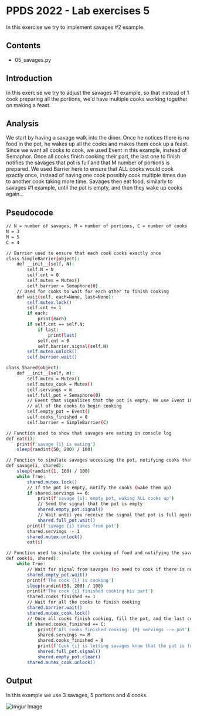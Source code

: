 # PPDS 2022 - Lab exercises 5

In this exercise we try to implement savages #2 example.

## Contents
- 05_savages.py

## Introduction
In this exercise we try to adjust the savages #1 example, so that instead of 1 cook preparing all the portions, we'd have multiple cooks working together on making a feast.

## Analysis

We start by having a savage walk into the diner. Once he notices there is no food in the pot, he wakes up all the cooks and makes them cook up a feast. Since we want all cooks to cook, we used Event in this example, instead of Semaphor. Once all cooks finish cooking their part, the last one to finish notifies the savages that pot is full and that M number of portions is prepared. We used Barrier here to ensure that ALL cooks would cook exactly once, instead of having one cook possibly cook multiple times due to another cook taking more time. Savages then eat food, similarly to savages #1 example, until the pot is empty, and then they wake up cooks again...

## Pseudocode
```sh
// N = number of savages, M = number of portions, C = number of cooks
N = 3
M = 5
C = 4

// Barrier used to ensure that each cook cooks exactly once 
class SimpleBarrier(object):
    def __init__(self, N):
        self.N = N
        self.cnt = 0
        self.mutex = Mutex()
        self.barrier = Semaphore(0)
    // Used for cooks to wait for each other to finish cooking
    def wait(self, each=None, last=None):
        self.mutex.lock()
        self.cnt += 1
        if each:
            print(each)
        if self.cnt == self.N:
            if last:
                print(last)
            self.cnt = 0
            self.barrier.signal(self.N)
        self.mutex.unlock()
        self.barrier.wait()

class Shared(object):
    def __init__(self, m):
        self.mutex = Mutex()
        self.mutex_cook = Mutex()
        self.servings = m
        self.full_pot = Semaphore(0)
        // Event that signalizes that the pot is empty. We use Event instead of Semaphore because we want 
        // all of the cooks to begin cooking
        self.empty_pot = Event()
        self.cooks_finished = 0
        self.barrier = SimpleBarrier(C)

// Function used to show that savages are eating in console log
def eat(i):
    print(f'savage {i} is eating')
    sleep(randint(50, 200) / 100)

// Function to simulate savages accessing the pot, notifying cooks that it is empty, eating
def savage(i, shared):
    sleep(randint(1, 100) / 100)
    while True:
        shared.mutex.lock()
        // If the pot is empty, notify the cooks (wake them up)
        if shared.servings == 0:
            print(f'savage {i}: empty pot, waking ALL cooks up')
            // Send the signal that the pot is empty
            shared.empty_pot.signal()
            // Wait until you receive the signal that pot is full again
            shared.full_pot.wait()
        print(f'savage {i} takes from pot')
        shared.servings -= 1
        shared.mutex.unlock()
        eat(i)

// Function used to simulate the cooking of food and notifying the savages that food is ready
def cook(i, shared):
    while True:
        // Wait for signal from savages (no need to cook if there is no savages to eat food)
        shared.empty_pot.wait()
        print(f'The cook {i} is cooking')
        sleep(randint(50, 200) / 100)
        print(f'The cook {i} finished cooking his part')
        shared.cooks_finished += 1
        // Wait for all the cooks to finish cooking
        shared.barrier.wait()
        shared.mutex_cook.lock()
        // Once all cooks finish cooking, fill the pot, and the last cook to finish will notify the savages.
        if shared.cooks_finished == C:
            print(f'All cooks finished cooking: {M} servings --> pot')
            shared.servings += M
            shared.cooks_finished = 0
            print(f'Cook {i} is letting savages know that the pot is full')
            shared.full_pot.signal()
            shared.empty_pot.clear()
        shared.mutex_cook.unlock()
```

## Output

In this example we use 3 savages, 5 portions and 4 cooks.

![Imgur Image](https://i.imgur.com/mZ5p7ZS.png)



[//]: # (These are reference links used in the body of this note and get stripped out when the markdown processor does its job. There is no need to format nicely because it shouldn't be seen. Thanks SO - http://stackoverflow.com/questions/4823468/store-comments-in-markdown-syntax)

   [dill]: <https://github.com/joemccann/dillinger>
   [git-repo-url]: <https://github.com/joemccann/dillinger.git>
   [john gruber]: <http://daringfireball.net>
   [df1]: <http://daringfireball.net/projects/markdown/>
   [markdown-it]: <https://github.com/markdown-it/markdown-it>
   [Ace Editor]: <http://ace.ajax.org>
   [node.js]: <http://nodejs.org>
   [Twitter Bootstrap]: <http://twitter.github.com/bootstrap/>
   [jQuery]: <http://jquery.com>
   [@tjholowaychuk]: <http://twitter.com/tjholowaychuk>
   [express]: <http://expressjs.com>
   [AngularJS]: <http://angularjs.org>
   [Gulp]: <http://gulpjs.com>

   [PlDb]: <https://github.com/joemccann/dillinger/tree/master/plugins/dropbox/README.md>
   [PlGh]: <https://github.com/joemccann/dillinger/tree/master/plugins/github/README.md>
   [PlGd]: <https://github.com/joemccann/dillinger/tree/master/plugins/googledrive/README.md>
   [PlOd]: <https://github.com/joemccann/dillinger/tree/master/plugins/onedrive/README.md>
   [PlMe]: <https://github.com/joemccann/dillinger/tree/master/plugins/medium/README.md>
   [PlGa]: <https://github.com/RahulHP/dillinger/blob/master/plugins/googleanalytics/README.md>
